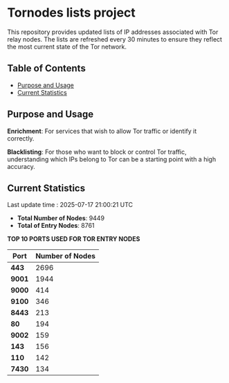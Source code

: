 # Tornodes lists project

This repository provides updated lists of IP addresses associated with Tor relay nodes. The lists are refreshed every 30 minutes to ensure they reflect the most current state of the Tor network.

## Table of Contents

- [Purpose and Usage](#purpose-and-usage)
- [Current Statistics](#current-statistics)


## Purpose and Usage

**Enrichment**: For services that wish to allow Tor traffic or identify it correctly.

**Blacklisting**: For those who want to block or control Tor traffic, understanding which IPs belong to Tor can be a starting point with a high accuracy.

## Current Statistics

Last update time : 2025-07-17 21:00:21 UTC

- **Total Number of Nodes**: 9449
- **Total of Entry Nodes**: 8761

**TOP 10 PORTS USED FOR TOR ENTRY NODES**

| **Port** | **Number of Nodes** |
|------|-----------------|
| **443**   | 2696  |
| **9001**   | 1944  |
| **9000**   | 414  |
| **9100**   | 346  |
| **8443**   | 213  |
| **80**   | 194  |
| **9002**   | 159  |
| **143**   | 156  |
| **110**   | 142  |
| **7430**   | 134  |

